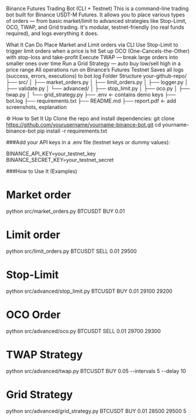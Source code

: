 Binance Futures Trading Bot (CLI + Testnet)
This is a command-line trading bot built for Binance USDT-M Futures. It allows you to place various types of orders — from basic market/limit to advanced strategies like Stop-Limit, OCO, TWAP, and Grid trading. It's modular, testnet-friendly (no real funds required), and logs everything it does.

What It Can Do
Place Market and Limit orders via CLI
Use Stop-Limit to trigger limit orders when a price is hit
Set up OCO (One-Cancels-the-Other) with stop-loss and take-profit
Execute TWAP — break large orders into smaller ones over time
Run a Grid Strategy — auto buy low/sell high in a price range
All operations run on Binance’s Futures Testnet
Saves all logs (success, errors, executions) to bot.log
Folder Structure
your-github-repo/ ├── src/ │ ├── market_orders.py │ ├── limit_orders.py │ ├── logger.py │ ├── validate.py │ └── advanced/ │ ├── stop_limit.py │ ├── oco.py │ ├── twap.py │ └── grid_strategy.py ├── .env ← contains demo keys ├── bot.log ├── requirements.txt ├── README.md ├── report.pdf ← add screenshots, explanation

⚙️ How to Set It Up
Clone the repo and install dependencies:
git clone https://github.com/yourusername/yourname-binance-bot.git
cd yourname-binance-bot
pip install -r requirements.txt


###Add your API keys in a .env file (testnet keys or dummy values):

BINANCE_API_KEY=your_testnet_key
BINANCE_SECRET_KEY=your_testnet_secret

###How to Use It (Examples)
# Market order
python src/market_orders.py BTCUSDT BUY 0.01

# Limit order
python src/limit_orders.py BTCUSDT SELL 0.01 29500

# Stop-Limit
python src/advanced/stop_limit.py BTCUSDT BUY 0.01 29100 29200

# OCO Order
python src/advanced/oco.py BTCUSDT SELL 0.01 29700 29300

# TWAP Strategy
python src/advanced/twap.py BTCUSDT BUY 0.05 --intervals 5 --delay 10

# Grid Strategy
python src/advanced/grid_strategy.py BTCUSDT BUY 0.01 28500 29500 5
